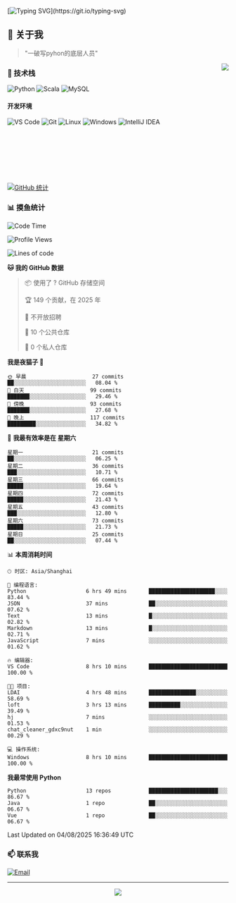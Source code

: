 [![Typing SVG](https://readme-typing-svg.herokuapp.com?font=Fira+Code&pause=1000&color=36BCF7&random=false&width=435&lines=print(%22Hello%2C+World!%22);%23+Welcome+to+my+code+space+%F0%9F%90%8D)](https://git.io/typing-svg)

## 🌟 关于我

> "一破写pyhon的底层人员"

<img align="right" src="https://github-readme-stats.vercel.app/api/top-langs/?username=huanxin996&theme=tokyonight" />

### 🎯 技术栈

![Python](https://img.shields.io/badge/Python-Expert-3776AB?style=for-the-badge&logo=python&logoColor=white)
![Scala](https://img.shields.io/badge/Scala-Expert-DC322F?style=for-the-badge&logo=scala&logoColor=white)
![MySQL](https://img.shields.io/badge/MySQL-Expert-4479A1?style=for-the-badge&logo=mysql&logoColor=white)

#### 开发环境

![VS Code](https://img.shields.io/badge/VS_Code-007ACC?style=for-the-badge&logo=visual-studio-code&logoColor=white)
![Git](https://img.shields.io/badge/Git-F05032?style=for-the-badge&logo=git&logoColor=white)
![Linux](https://img.shields.io/badge/Linux-FCC624?style=for-the-badge&logo=linux&logoColor=black)
![Windows](https://img.shields.io/badge/Windows_11-0078D4?style=for-the-badge&logo=windows11&logoColor=white)
![IntelliJ IDEA](https://img.shields.io/badge/IntelliJ_IDEA-000000?style=for-the-badge&logo=intellij-idea&logoColor=white)

<br/><br/><br/><br/><br/><br/>

  
[![GitHub 统计](https://github-readme-stats.vercel.app/api?username=huanxin996&show_icons=true&theme=tokyonight)](https://github.com/huanxin996)

### 📊 摸鱼统计

<!--START_SECTION:waka-->
![Code Time](http://img.shields.io/badge/Code%20Time-281%20hrs%2041%20mins-blue)

![Profile Views](http://img.shields.io/badge/%E4%B8%AA%E4%BA%BA%E8%B5%84%E6%96%99%E8%A7%82%E7%9C%8B%E6%AC%A1%E6%95%B0-0-blue)

![Lines of code](https://img.shields.io/badge/%E4%BB%8E%E3%80%8CHello%20World%E3%80%8D%E8%B5%B7%E6%88%91%E5%B7%B2%E7%BB%8F%E5%86%99%E4%BA%86-2.5%20million%20%E8%A1%8C%E4%BB%A3%E7%A0%81-blue)

**🐱 我的 GitHub 数据** 

> 📦  使用了 ? GitHub 存储空间 
 > 
> 🏆 149 个贡献，在 2025 年
 > 
> 🚫 不开放招聘
 > 
> 📜 10 个公共仓库 
 > 
> 🔑 0 个私人仓库 
 > 
**我是夜猫子 🦉** 

```text
🌞 早晨                     27 commits          ██░░░░░░░░░░░░░░░░░░░░░░░   08.04 % 
🌆 白天                     99 commits          ███████░░░░░░░░░░░░░░░░░░   29.46 % 
🌃 傍晚                     93 commits          ███████░░░░░░░░░░░░░░░░░░   27.68 % 
🌙 晚上                     117 commits         █████████░░░░░░░░░░░░░░░░   34.82 % 
```
📅 **我最有效率是在 星期六** 

```text
星期一                      21 commits          ██░░░░░░░░░░░░░░░░░░░░░░░   06.25 % 
星期二                      36 commits          ███░░░░░░░░░░░░░░░░░░░░░░   10.71 % 
星期三                      66 commits          █████░░░░░░░░░░░░░░░░░░░░   19.64 % 
星期四                      72 commits          █████░░░░░░░░░░░░░░░░░░░░   21.43 % 
星期五                      43 commits          ███░░░░░░░░░░░░░░░░░░░░░░   12.80 % 
星期六                      73 commits          █████░░░░░░░░░░░░░░░░░░░░   21.73 % 
星期日                      25 commits          ██░░░░░░░░░░░░░░░░░░░░░░░   07.44 % 
```


📊 **本周消耗时间** 

```text
🕑︎ 时区: Asia/Shanghai

💬 编程语言: 
Python                   6 hrs 49 mins       █████████████████████░░░░   83.44 % 
JSON                     37 mins             ██░░░░░░░░░░░░░░░░░░░░░░░   07.62 % 
Text                     13 mins             █░░░░░░░░░░░░░░░░░░░░░░░░   02.82 % 
Markdown                 13 mins             █░░░░░░░░░░░░░░░░░░░░░░░░   02.71 % 
JavaScript               7 mins              ░░░░░░░░░░░░░░░░░░░░░░░░░   01.62 % 

🔥 编辑器: 
VS Code                  8 hrs 10 mins       █████████████████████████   100.00 % 

🐱‍💻 项目: 
LDAI                     4 hrs 48 mins       ███████████████░░░░░░░░░░   58.69 % 
loft                     3 hrs 13 mins       ██████████░░░░░░░░░░░░░░░   39.49 % 
hj                       7 mins              ░░░░░░░░░░░░░░░░░░░░░░░░░   01.53 % 
chat_cleaner_gdxc9nut    1 min               ░░░░░░░░░░░░░░░░░░░░░░░░░   00.29 % 

💻 操作系统: 
Windows                  8 hrs 10 mins       █████████████████████████   100.00 % 
```

**我最常使用 Python** 

```text
Python                   13 repos            ██████████████████████░░░   86.67 % 
Java                     1 repo              ██░░░░░░░░░░░░░░░░░░░░░░░   06.67 % 
Vue                      1 repo              ██░░░░░░░░░░░░░░░░░░░░░░░   06.67 % 
```




 Last Updated on 04/08/2025 16:36:49 UTC
<!--END_SECTION:waka-->

### 📫 联系我

[![Email](https://img.shields.io/badge/Email-D14836?style=for-the-badge&logo=gmail&logoColor=white)](mailto:mc.xiaolang@Foxmail.com)

---

<p align="center">
  <img src="https://profile-counter.glitch.me/huanxin996/count.svg" />
</p>